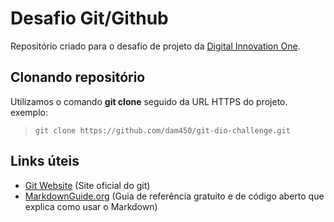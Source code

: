 # Desafio Git/Github

Repositório criado para o desafio de projeto da [Digital Innovation One](web.dio.me).

## Clonando repositório 

Utilizamos o comando **git clone** seguido da URL HTTPS do projeto.  
exemplo: 
> `git clone https://github.com/dam450/git-dio-challenge.git`

## Links úteis

- [Git Website](https://git-scm.com/) (Site oficial do git)
- [MarkdownGuide.org](https://www.markdownguide.org/) (Guia de referência gratuito e de código aberto que explica como usar o Markdown)

